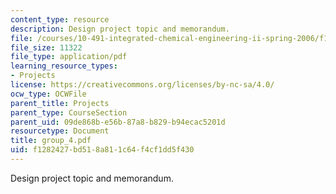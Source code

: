 ```yaml
---
content_type: resource
description: Design project topic and memorandum.
file: /courses/10-491-integrated-chemical-engineering-ii-spring-2006/f1282427bd518a811c64f4cf1dd5f430_group_4.pdf
file_size: 11322
file_type: application/pdf
learning_resource_types:
- Projects
license: https://creativecommons.org/licenses/by-nc-sa/4.0/
ocw_type: OCWFile
parent_title: Projects
parent_type: CourseSection
parent_uid: 09de868b-e56b-87a8-b829-b94ecac5201d
resourcetype: Document
title: group_4.pdf
uid: f1282427-bd51-8a81-1c64-f4cf1dd5f430
---
```

Design project topic and memorandum.
